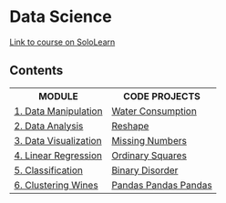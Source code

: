 # Data Science 

[Link to course on SoloLearn](https://www.sololearn.com/learning/1093)

## Contents

<table>
	<tr>
		<th>MODULE</th>
		<th>CODE PROJECTS</th>
	</tr>
	<tr>
		<td><a href="https://github.com/HenestrosaConH/sololearn/tree/main/courses/data-science/1-data-manipulation">1. Data Manipulation</a></td>
		<td><a href="https://github.com/HenestrosaConH/sololearn/tree/main/courses/data-science/1-data-manipulation/code-project">Water Consumption</a></td>
	</tr>
	<tr>
		<td><a href="https://github.com/HenestrosaConH/sololearn/tree/main/courses/data-science/2-data-analysis">2. Data Analysis</a></td>
		<td><a href="https://github.com/HenestrosaConH/sololearn/tree/main/courses/data-science/2-data-analysis/code-project">Reshape</a></td>
	</tr>
	<tr>
		<td><a href="https://github.com/HenestrosaConH/sololearn/tree/main/courses/data-science/3-data-visualization">3. Data Visualization</a></td>
		<td><a href="https://github.com/HenestrosaConH/sololearn/tree/main/courses/data-science/3-data-visualization/code-project">Missing Numbers</a></td>
	</tr>
	<tr>
		<td><a href="https://github.com/HenestrosaConH/sololearn/tree/main/courses/data-science/4-linear-regression">4. Linear Regression</a></td>
		<td><a href="https://github.com/HenestrosaConH/sololearn/tree/main/courses/data-science/4-linear-regression/code-project">Ordinary Squares</a></td>
	</tr>
	<tr>
		<td><a href="https://github.com/HenestrosaConH/sololearn/tree/main/courses/data-science/5-classification">5. Classification</a></td>
		<td><a href="https://github.com/HenestrosaConH/sololearn/tree/main/courses/data-science/5-classification/code-project">Binary Disorder</a></td>
	</tr>
	<tr>
		<td><a href="https://github.com/HenestrosaConH/sololearn/tree/main/courses/data-science/6-clustering-wines">6. Clustering Wines</a></td>
		<td><a href="https://github.com/HenestrosaConH/sololearn/tree/main/courses/data-science/6-clustering-wines/code-project">Pandas Pandas Pandas</a></td>
	</tr>
</table>
